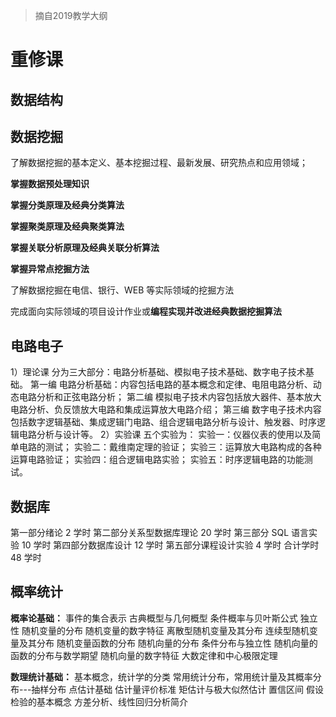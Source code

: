 > 摘自2019教学大纲

# 重修课

## 数据结构



## 数据挖掘

了解数据挖掘的基本定义、基本挖掘过程、最新发展、研究热点和应用领域； 

**掌握数据预处理知识**

**掌握分类原理及经典分类算法** 

**掌握聚类原理及经典聚类算法** 

**掌握关联分析原理及经典关联分析算法** 

**掌握异常点挖掘方法**

了解数据挖掘在电信、银行、WEB 等实际领域的挖掘方法

完成面向实际领域的项目设计作业或**编程实现并改进经典数据挖掘算法**

## 电路电子

1）理论课 
分为三大部分：电路分析基础、模拟电子技术基础、数字电子技术基础。 
第一编 电路分析基础：内容包括电路的基本概念和定律、电阻电路分析、动态电路分析和正弦电路分析； 
第二编 模拟电子技术内容包括放大器件、基本放大电路分析、负反馈放大电路和集成运算放大电路介绍； 
第三编 数字电子技术内容包括数字逻辑基础、集成逻辑门电路、组合逻辑电路分析与设计、触发器、时序逻辑电路分析与设计等。 
2）实验课 
五个实验为： 
实验一：仪器仪表的使用以及简单电路的测试； 
实验二：戴维南定理的验证； 
实验三：运算放大电路构成的各种运算电路验证； 
实验四：组合逻辑电路实验； 
实验五：时序逻辑电路的功能测试。

## 数据库 

第一部分绪论 2 学时 
第二部分关系型数据库理论 20 学时 
第三部分 SQL 语言实验 10 学时 
第四部分数据库设计 12 学时 
第五部分课程设计实验 4 学时 
合计学时 48 学时

## 概率统计

**概率论基础：** 
事件的集合表示 
古典概型与几何概型 
条件概率与贝叶斯公式 
独立性 
随机变量的分布 
随机变量的数字特征 
离散型随机变量及其分布 
连续型随机变量及其分布 
随机变量函数的分布 
随机向量的分布 
条件分布与独立性 
随机向量的函数的分布与数学期望 
随机向量的数字特征 
大数定律和中心极限定理 

**数理统计基础：** 
基本概念，统计学的分类 
常用统计分布，常用统计量及其概率分布---抽样分布 
点估计基础 
估计量评价标准
矩估计与极大似然估计 
置信区间 
假设检验的基本概念 
方差分析、线性回归分析简介